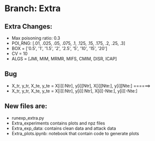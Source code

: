 # Branch: Extra


## Extra Changes:
- Max poisoning ratio: 0.3
- POI_RNG: [.01, .025, .05, .075, .1, .125, .15, .175, .2, .25, .3]
- BOX = ['0.5', '1', '1.5', '2', '2.5', '5', '10', '15', '20']
- CV = 10
- ALGS = [JMI, MIM, MRMR, MIFS, CMIM, DISR, ICAP]



## Bug
  - X_tr, y_tr, X_te, y_te = X[i][:Ntr], y[i][Ntr], X[i][Nte:], y[i][Nte:] ======>
  - X_tr, y_tr, X_te, y_te = X[i][:Ntr], y[i][:Ntr], X[i][-Nte:], y[i][-Nte:]      

## New files are:
  - runexp_extra.py
  - Extra_experiments contains plots and npz files
  - Extra_exp_data: contains clean data and attack data
  - Extra_plots.ipynb: notebook that contain code to generate plots
